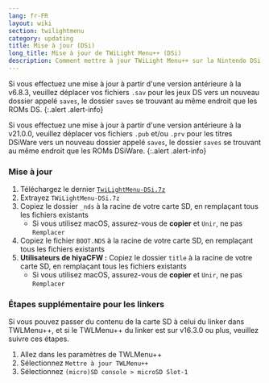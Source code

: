 ```yaml
---
lang: fr-FR
layout: wiki
section: twilightmenu
category: updating
title: Mise à jour (DSi)
long_title: Mise à jour de TWiLight Menu++ (DSi)
description: Comment mettre à jour TWiLight Menu++ sur la Nintendo DSi
---
```


Si vous effectuez une mise à jour à partir d'une version antérieure à la v6.8.3, veuillez déplacer vos fichiers `.sav` pour les jeux DS vers un nouveau dossier appelé `saves`, le dossier `saves` se trouvant au même endroit que les ROMs DS.
{:.alert .alert-info}

Si vous effectuez une mise à jour à partir d'une version antérieure à la v21.0.0, veuillez déplacer vos fichiers `.pub` et/ou `.prv` pour les titres DSiWare vers un nouveau dossier appelé `saves`, le dossier `saves` se trouvant au même endroit que les ROMs DSiWare.
{:.alert .alert-info}

### Mise à jour
1. Téléchargez le dernier [`TwiLightMenu-DSi.7z`](https://github.com/DS-Homebrew/TWiLightMenu/releases/latest/download/TWiLightMenu-DSi.7z)
1. Extrayez `TWiLightMenu-DSi.7z`
1. Copiez le dossier `_nds` à la racine de votre carte SD, en remplaçant tous les fichiers existants
   - Si vous utilisez macOS, assurez-vous de **copier** et `Unir`, ne pas `Remplacer`
1. Copiez le fichier `BOOT.NDS` à la racine de votre carte SD, en remplaçant tous les fichiers existants
1. **Utilisateurs de hiyaCFW :** Copiez le dossier `title` à la racine de votre carte SD, en remplaçant tous les fichiers existants
   - Si vous utilisez macOS, assurez-vous de **copier** et `Unir`, ne pas `Remplacer`

### Étapes supplémentaire pour les linkers

Si vous pouvez passer du contenu de la carte SD à celui du linker dans TWLMenu++, et si le TWLMenu++ du linker est sur v16.3.0 ou plus, veuillez suivre ces étapes.

1. Allez dans les paramètres de TWLMenu++
1. Sélectionnez `Mettre à jour TWLMenu++`
1. Sélectionnez `(micro)SD console > microSD Slot-1`
